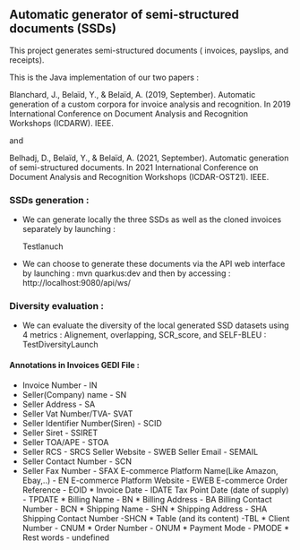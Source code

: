 ## Automatic generator of semi-structured documents (SSDs)
This project generates semi-structured documents ( invoices, payslips, and receipts). 

This is the Java implementation of our two papers :

Blanchard, J., Belaïd, Y., & Belaïd, A. (2019, September). Automatic generation of a custom corpora for invoice analysis and recognition. In 2019 International Conference on Document Analysis and Recognition Workshops (ICDARW). IEEE.

and
 
Belhadj, D., Belaïd, Y., & Belaïd, A. (2021, September). Automatic generation of semi-structured documents. In 2021 International Conference on Document Analysis and Recognition Workshops (ICDAR-OST21). IEEE.

### SSDs generation  : 
- We can generate locally the three SSDs as well as the cloned invoices separately by launching :
 
  Testlanuch
 
- We can choose to generate these documents via the API web interface by launching :
mvn quarkus:dev 
and then by accessing :
http://localhost:9080/api/ws/ 

### Diversity evaluation :
- We can evaluate the diversity of the local generated SSD datasets using 4 metrics :
Alignement, overlapping, SCR_score, and SELF-BLEU :
    TestDiversityLaunch


#### Annotations in Invoices GEDI File : 

   * Invoice Number - IN
   * Seller(Company) name - SN
   * Seller Address - SA
   * Seller Vat Number/TVA- SVAT
   * Seller Identifier Number(Siren) - SCID
   * Seller Siret - SSIRET
   * Seller TOA/APE - STOA
   * Seller RCS - SRCS
    Seller Website - SWEB
    Seller Email - SEMAIL
   * Seller Contact Number - SCN
   * Seller Fax Number - SFAX
    E-commerce Platform Name(Like Amazon, Ebay,..) - EN
    E-commerce Platform Website - EWEB
    E-commerce Order Reference - EOID
    * Invoice Date - IDATE
    Tax Point Date (date of supply) - TPDATE
    * Billing Name - BN
    * Billing Address - BA
    Billing Contact Number - BCN
    * Shipping Name - SHN
    * Shipping Address - SHA
    Shipping Contact Number -SHCN
    * Table (and its content) -TBL
    * Client Number - CNUM
    * Order Number - ONUM
    * Payment Mode - PMODE
    * Rest words - undefined